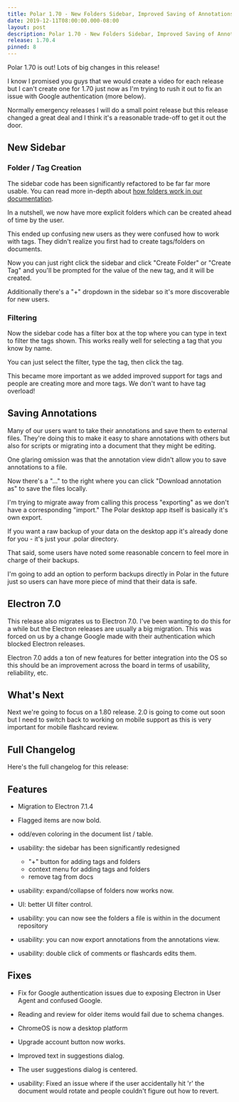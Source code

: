 ```yaml
---
title: Polar 1.70 - New Folders Sidebar, Improved Saving of Annotations, and Electron 7.0. 
date: 2019-12-11T08:00:00.000-08:00
layout: post
description: Polar 1.70 - New Folders Sidebar, Improved Saving of Annotations, and Electron 7.0.
release: 1.70.4
pinned: 8
---
```


Polar 1.70 is out! Lots of big changes in this release!

I know I promised you guys that we would create a video for each release but I can't create
one for 1.70 just now as I'm trying to rush it out to fix an issue with Google authentication
(more below).

Normally emergency releases I will do a small point release but this release changed a great 
deal and I think it's a reasonable trade-off to get it out the door.

## New Sidebar

### Folder / Tag Creation

The sidebar code has been significantly refactored to be far far more usable.  You can read
more in-depth about [how folders work in our documentation](https://getpolarized.io/docs/folders.html).

In a nutshell, we now have more explicit folders which can be created ahead of time by the user.

This ended up confusing new users as they were confused how to work with tags.  They didn't 
realize you first had to create tags/folders on documents.

Now you can just right click the sidebar and click "Create Folder" or "Create Tag" and you'll 
be prompted for the value of the new tag, and it will be created.

Additionally there's a "+" dropdown in the sidebar so it's more discoverable for new users.

### Filtering

Now the sidebar code has a filter box at the top where you can type in text to filter 
the tags shown.  This works really well for selecting a tag that you know by name.

You can just select the filter, type the tag, then click the tag.

This became more important as we added improved support for tags and people are creating
more and more tags.  We don't want to have tag overload!

## Saving Annotations

Many of our users want to take their annotations and save them to external files.  They're 
doing this to make it easy to share annotations with others but also for scripts or 
migrating into a document that they might be editing.

One glaring omission was that the annotation view didn't allow you to save annotations to 
a file.

Now there's a "..." to the right where you can click "Download annotation as" to save the 
files locally.

I'm trying to migrate away from calling this process "exporting" as we don't have a 
corresponding "import."  The Polar desktop app itself is basically it's own export.

If you want a raw backup of your data on the desktop app it's already done for you - it's
just your .polar directory.

That said, some users have noted some reasonable concern to feel more in charge of their
backups.

I'm going to add an option to perform backups directly in Polar in the future just so 
users can have more piece of mind that their data is safe.

## Electron 7.0

This release also migrates us to Electron 7.0.  I've been wanting to do this for a while
but the Electron releases are usually a big migration.  This was forced on us by a change
Google made with their authentication which blocked Electron releases.

Electron 7.0 adds a ton of new features for better integration into the OS so this should
be an improvement across the board in terms of usability, reliability, etc.

## What's Next

Next we're going to focus on a 1.80 release. 2.0 is going to come out soon but I need to 
switch back to working on mobile support as this is very important for mobile flashcard 
review. 

## Full Changelog

Here's the full changelog for this release:

## Features

- Migration to Electron 7.1.4

- Flagged items are now bold.

- odd/even coloring in the document list / table.

- usability: the sidebar has been significantly redesigned
    - "+" button for adding tags and folders
    - context menu for adding tags and folders
    - remove tag from docs

- usability: expand/collapse of folders now works now. 

- UI: better UI filter control.

- usability: you can now see the folders a file is within in the document repository

- usability: you can now export annotations from the annotations view.

- usability: double click of comments or flashcards edits them.

## Fixes

- Fix for Google authentication issues due to exposing Electron in User Agent and confused
  Google.

- Reading and review for older items would fail due to schema changes.

- ChromeOS is now a desktop platform

- Upgrade account button now works.  

- Improved text in suggestions dialog.

- The user suggestions dialog is centered.

- usability: Fixed an issue where if the user accidentally hit 'r' the document would rotate and people
  couldn't figure out how to revert.
